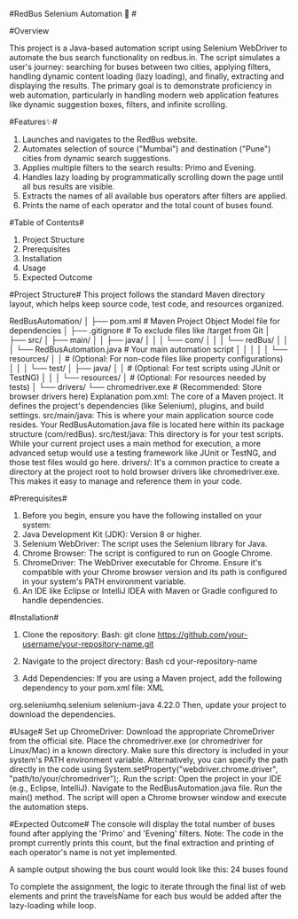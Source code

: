 
#RedBus Selenium Automation 🚌 #


#Overview

This project is a Java-based automation script using Selenium WebDriver to automate the bus search functionality on redbus.in. The script simulates a user's journey: searching for buses between two cities, applying filters, handling dynamic content loading (lazy loading), and finally, extracting and displaying the results.
The primary goal is to demonstrate proficiency in web automation, particularly in handling modern web application features like dynamic suggestion boxes, filters, and infinite scrolling.

#Features✨#
1. Launches and navigates to the RedBus website.
2. Automates selection of source ("Mumbai") and destination ("Pune") cities from dynamic search suggestions.
3. Applies multiple filters to the search results: Primo and Evening.
4. Handles lazy loading by programmatically scrolling down the page until all bus results are visible.
5. Extracts the names of all available bus operators after filters are applied.
6. Prints the name of each operator and the total count of buses found.

#Table of Contents#
1. Project Structure
2. Prerequisites
3. Installation
4. Usage
5. Expected Outcome

#Project Structure#
This project follows the standard Maven directory layout, which helps keep source code, test code, and resources organized.

RedBusAutomation/
│
├── pom.xml                  # Maven Project Object Model file for dependencies
│
├── .gitignore               # To exclude files like /target from Git
│
├── src/
│   ├── main/
│   │   ├── java/
│   │   │   └── com/
│   │   │       └── redBus/
│   │   │           └── RedBusAutomation.java   # Your main automation script
│   │   │
│   │   └── resources/
│   │       # (Optional: For non-code files like property configurations)
│   │
│   └── test/
│       ├── java/
│       │   # (Optional: For test scripts using JUnit or TestNG)
│       │
│       └── resources/
│           # (Optional: For resources needed by tests)
│
└── drivers/
    └── chromedriver.exe     # (Recommended: Store browser drivers here)
Explanation
pom.xml: The core of a Maven project. It defines the project's dependencies (like Selenium), plugins, and build settings.
src/main/java: This is where your main application source code resides. Your RedBusAutomation.java file is located here within its package structure (com/redBus).
src/test/java: This directory is for your test scripts. While your current project uses a main method for execution, a more advanced setup would use a testing framework like JUnit or TestNG, and those test files would go here.
drivers/: It's a common practice to create a directory at the project root to hold browser drivers like chromedriver.exe. This makes it easy to manage and reference them in your code.

#Prerequisites#
1. Before you begin, ensure you have the following installed on your system:
2. Java Development Kit (JDK): Version 8 or higher.
3. Selenium WebDriver: The script uses the Selenium library for Java.
4. Chrome Browser: The script is configured to run on Google Chrome.
5. ChromeDriver: The WebDriver executable for Chrome. Ensure it's compatible with your Chrome browser version and its path is configured in your system's PATH environment variable.
6. An IDE like Eclipse or IntelliJ IDEA with Maven or Gradle configured to handle dependencies.



#Installation#
1. Clone the repository:
Bash: 
git clone https://github.com/your-username/your-repository-name.git

2. Navigate to the project directory:
Bash
cd your-repository-name

3. Add Dependencies: If you are using a Maven project, add the following dependency to your pom.xml file:
XML
<dependencies>
  <dependency>
    <groupId>org.seleniumhq.selenium</groupId>
    <artifactId>selenium-java</artifactId>
    <version>4.22.0</version> </dependency>
</dependencies>
Then, update your project to download the dependencies.

#Usage#
Set up ChromeDriver:
Download the appropriate ChromeDriver from the official site.
Place the chromedriver.exe (or chromedriver for Linux/Mac) in a known directory.
Make sure this directory is included in your system's PATH environment variable. Alternatively, you can specify the path directly in the code using System.setProperty("webdriver.chrome.driver", "path/to/your/chromedriver");.
Run the script:
Open the project in your IDE (e.g., Eclipse, IntelliJ).
Navigate to the RedBusAutomation.java file.
Run the main() method. The script will open a Chrome browser window and execute the automation steps.

#Expected Outcome#
The console will display the total number of buses found after applying the 'Primo' and 'Evening' filters. Note: The code in the prompt currently prints this count, but the final extraction and printing of each operator's name is not yet implemented.

A sample output showing the bus count would look like this:
24 buses found

To complete the assignment, the logic to iterate through the final list of web elements and print the travelsName for each bus would be added after the lazy-loading while loop.












